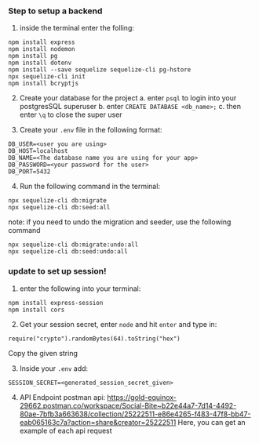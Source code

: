 ### Step to setup a backend
1. inside the terminal enter the folling:
```
npm install express
npm install nodemon
npm install pg
npm install dotenv
npm install --save sequelize sequelize-cli pg-hstore
npx sequelize-cli init
npm install bcryptjs
```

2. Create your database for the project
    a. enter `psql` to login into your postgresSQL superuser
    b. enter `CREATE DATABASE <db_name>;`
    c. then enter `\q` to close the super user

3. Create your `.env` file in the following format:
```
DB_USER=<user you are using>
DB_HOST=localhost
DB_NAME=<The database name you are using for your app>
DB_PASSWORD=<your password for the user>
DB_PORT=5432

```

4. Run the following command in the terminal:
```
npx sequelize-cli db:migrate
npx sequelize-cli db:seed:all

```

note: if you need to undo the migration and seeder, use the following command
```
npx sequelize-cli db:migrate:undo:all
npx sequelize-cli db:seed:undo:all
```


### update to set up session!
1. enter the following into your terminal:
```
npm install express-session
npm install cors
```

2. Get your session secret, enter `node` and hit `enter` and type in:
```
require("crypto").randomBytes(64).toString("hex")
```
Copy the given string

3. Inside your `.env` add:
```
SESSION_SECRET=<generated_session_secret_given>
```

4. API Endpoint postman api:
https://gold-equinox-29662.postman.co/workspace/Social-Bite~b22e44a7-7d14-4492-80ae-7bfb3a663638/collection/25222511-e86e4265-f483-47f8-bb47-eab065163c7a?action=share&creator=25222511
Here, you can get an example of each api request